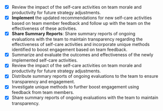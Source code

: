 - [x] Review the impact of the self-care activities on team morale and productivity for future strategy adjustments.
- [x] **Implement** the updated recommendations for new self-care activities based on team member feedback and follow up with the team on the effectiveness of these activities.
- [x] **Share Summary Reports**: Share summary reports of ongoing evaluations with the team to maintain transparency regarding the effectiveness of self-care activities and incorporate unique methods identified to boost engagement based on team feedback.
- [x] Summarize and evaluate the outcomes and effectiveness of the newly implemented self-care activities.
- [x] Review the impact of the self-care activities on team morale and productivity for future strategy adjustments.
- [x] Distribute summary reports of ongoing evaluations to the team to ensure transparency and engagement.
- [x] Investigate unique methods to further boost engagement using feedback from team members.
- [x] Share summary reports of ongoing evaluations with the team to maintain transparency.